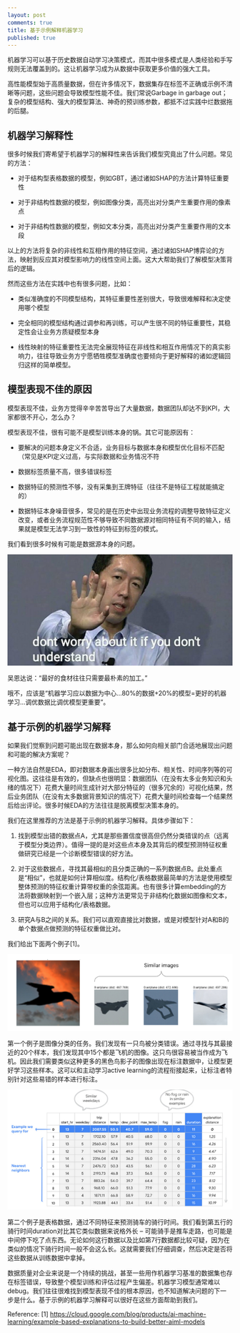 ```yaml
---
layout: post
comments: true
title: 基于示例解释机器学习
published: true
---
```



机器学习可以基于历史数据自动学习决策模式，而其中很多模式是人类经验和手写规则无法覆盖到的。这让机器学习成为从数据中获取更多价值的强大工具。

高性能模型始于高质量数据，但在许多情况下，数据集存在标签不正确或示例不清晰等问题，这些问题会导致模型性能不佳。我们常说Garbage in garbage out；复杂的模型结构、强大的模型算法、神奇的预训练参数，都抵不过实践中烂数据拖的后腿。

## 机器学习解释性

很多时候我们寄希望于机器学习的解释性来告诉我们模型究竟出了什么问题。常见的方法：

* 对于结构型表格数据的模型，例如GBT，通过诸如SHAP的方法计算特征重要性

* 对于非结构性数据的模型，例如图像分类，高亮出对分类产生重要作用的像素点

* 对于非结构性数据的模型，例如文本分类，高亮出对分类产生重要作用的文本段

以上的方法将复杂的非线性和互相作用的特征空间，通过诸如SHAP博弈论的方法，映射到反应其对模型影响力的线性空间上面。这大大帮助我们了解模型决策背后的逻辑。

然而这些方法在实践中也有很多问题，比如：

* 类似准确度的不同模型结构，其特征重要性差别很大，导致很难解释和决定使用哪个模型

* 完全相同的模型结构通过调参和再训练，可以产生很不同的特征重要性，其稳定性会让业务方质疑模型本身

* 线性映射的特征重要性无法完全展现特征在非线性和相互作用情况下的真实影响力，往往导致业务方宁愿牺牲模型准确度也要倾向于更好解释的诸如逻辑回归这样的简单模型。

## 模型表现不佳的原因

模型表现不佳，业务方觉得辛辛苦苦导出了大量数据，数据团队却达不到KPI，大家都很不开心，怎么办？

模型表现不佳，很有可能不是模型训练本身的锅。其它可能原因有：

* 要解决的问题本身定义不合适，业务目标与数据本身和模型优化目标不匹配（常见是KPI定义过高，与实际数据和业务情况不符

* 数据标签质量不高，很多错误标签

* 数据特征的预测性不够，没有采集到王牌特征（往往不是特征工程就能搞定的）

* 数据特征本身噪音很多，常见的是在历史中出现业务流程的调整导致特征定义改变，或者业务流程规范性不够导致不同数据源对相同特征有不同的输入，结果就是模型无法学习到一致性的特征到标签的模式。

我们看到很多时候有可能是数据源本身的问题。

![](/images/202208/1.png)

吴恩达说：“最好的食材往往只需要最朴素的加工。”

哦不，应该是“机器学习应以数据为中心…80%的数据+20%的模型=更好的机器学习…调优数据比调优模型更重要”。

## 基于示例的机器学习解释

如果我们觉察到问题可能出现在数据本身，那么如何向相关部门合适地展现出问题和可能的解决方案呢？

一种方法自然是EDA，即对数据本身画出很多比如分布、相关性、时间序列等的可视化图。这往往是有效的，但缺点也很明显：数据团队（在没有太多业务知识和头绪的情况下）花费大量时间生成针对大部分特征的（很多冗余的）可视化结果，然后业务团队（在没有太多数据背景知识的情况下）花费大量时间检查每一个结果然后给出评论。很多时候EDA的方法往往是脱离模型决策本身的。

我们在这里推荐的方法是基于示例的机器学习解释。具体步骤如下：

1. 找到模型出错的数据点A，尤其是那些置信度很高但仍然分类错误的点（远离于模型分类边界）。值得一提的是对这些点本身及其背后的模型预测特征权重做研究已经是一个诊断模型错误的好方法。

2. 对于这些数据点，寻找其最相似的且分类正确的一系列数据点B。此处重点是“相似”，也就是如何计算相似度。结构化/表格数据最简单的方法是使用模型整体预测的特征权重计算带权重的余弦距离。也有很多计算embedding的方法将数据映射到一个嵌入层；这种方法更常见于非结构化数据如图像和文本，但也可以应用于结构化/表格数据。

3. 研究A与B之间的关系。我们可以直观直接比对数据，或是对模型针对A和B的单个数据点做预测的特征权重做比对。

我们给出下面两个例子[1]。

![](/images/202208/2.png)

第一个例子是图像分类的任务。我们发现有一只鸟被分类错误。通过寻找与其最接近的20个样本，我们发现其中15个都是飞机的图像。这只鸟很容易被当作成为飞机。因此我们需要类似这种更多的黑色鸟影子的图像出现在标注数据中，让模型更好学习这些样本。这可以和主动学习active learning的流程衔接起来，让标注者特别针对这些易错的样本进行标注。

![](/images/202208/3.png)

第二个例子是表格数据，通过不同特征来预测骑车的骑行时间。我们看到第五行的骑行时间duration对比其它类似数据来说格外长 – 可能骑手是推车走路，也可能是中间停下吃了点东西。无论如何这行数据以及比如第7行数据都比较可疑，因为在类似的情况下骑行时间一般不会这么长。这就需要我们仔细调查，然后决定是否将这些数据从训练数据中拿掉。

数据质量对企业来说是一个持续的挑战，甚至一些用作机器学习基准的数据集也存在标签错误，导致整个模型训练和评估过程产生偏差。机器学习模型通常难以debug。我们往往很难找到模型表现不佳的根本原因，也不知道解决问题的下一步是什么。基于示例的机器学习解释可以很好在这些方面帮助到我们。

Reference:
[1] https://cloud.google.com/blog/products/ai-machine-learning/example-based-explanations-to-build-better-aiml-models

